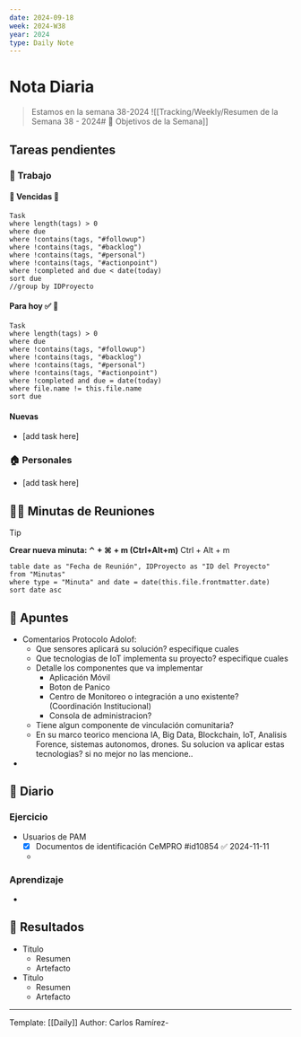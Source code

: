```yaml
---
date: 2024-09-18
week: 2024-W38
year: 2024
type: Daily Note
---
```


 
# Nota Diaria

> Estamos en la semana 38-2024
![[Tracking/Weekly/Resumen de la Semana 38 - 2024# 🥅 Objetivos de la Semana]]

## Tareas pendientes
### 👷 Trabajo
#### 🚩 Vencidas 👀 
 ```dataview
Task
where length(tags) > 0
where due
where !contains(tags, "#followup")
where !contains(tags, "#backlog")
where !contains(tags, "#personal")
where !contains(tags, "#actionpoint")
where !completed and due < date(today)
sort due
//group by IDProyecto
 ```
#### Para hoy ✅ 💪
 ```dataview
Task
where length(tags) > 0
where due
where !contains(tags, "#followup")
where !contains(tags, "#backlog")
where !contains(tags, "#personal")
where !contains(tags, "#actionpoint")
where !completed and due = date(today)
where file.name != this.file.name
sort due
 ```
#### Nuevas
- [add task here]

### 🏠 Personales
- [add task here]

## 🧑‍💼 Minutas de Reuniones

 > [!TIP]
 > **Crear nueva minuta: ⌃ + ⌘ + m (Ctrl+Alt+m)**
 >  Ctrl + Alt + m

 ```dataview
table date as "Fecha de Reunión", IDProyecto as "ID del Proyecto"
from "Minutas"
where type = "Minuta" and date = date(this.file.frontmatter.date)
sort date asc
```

## 📓 Apuntes
- Comentarios Protocolo Adolof:
	- Que sensores aplicará su solución? especifique cuales
	- Que tecnologias de IoT implementa su proyecto? especifique cuales
	- Detalle  los componentes que va implementar
		- Aplicación Móvil
		- Boton de Panico
		- Centro de Monitoreo o integración a uno existente? (Coordinación Institucional)
		- Consola de administracion?
	- Tiene algun componente de vinculación comunitaria?
	- En su marco teorico menciona IA, Big Data, Blockchain, IoT, Analisis Forence, sistemas autonomos, drones. Su solucion va aplicar estas tecnologias? si no mejor no las mencione..
- 
## 📘 Diario

### Ejercicio
- Usuarios de PAM
	- [x] Documentos de identificación CeMPRO #id10854 ✅ 2024-11-11
	- 
### Aprendizaje
- 
## 🦄  Resultados
- Titulo
	- Resumen
	- Artefacto
- Titulo
	- Resumen
	- Artefacto


---
Template: [[Daily]]
Author: Carlos Ramírez-